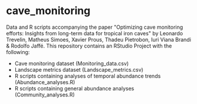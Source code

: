 # cave_monitoring

Data and R scripts accompanying the paper "Optimizing cave monitoring efforts: Insights from long-term data for tropical iron caves" by Leonardo Trevelin, Matheus Simoes, Xavier Prous, Thadeu Pietrobon, Iuri Viana Brandi & Rodolfo Jaffé. 
This repository contains an RStudio Project with the following:
- Cave monitoring dataset (Monitoring_data.csv)
- Landscape metrics dataset (Landscape_metrics.csv)
- R scripts containing analyses of temporal abundance trends (Abundance_analyses.R)
- R scripts containing general abundance analyses (Community_analyses.R)
